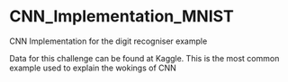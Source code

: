 # CNN_Implementation_MNIST
CNN Implementation for the digit recogniser example

Data for this challenge can be found at Kaggle.
This is the most common example used to explain the wokings of CNN

